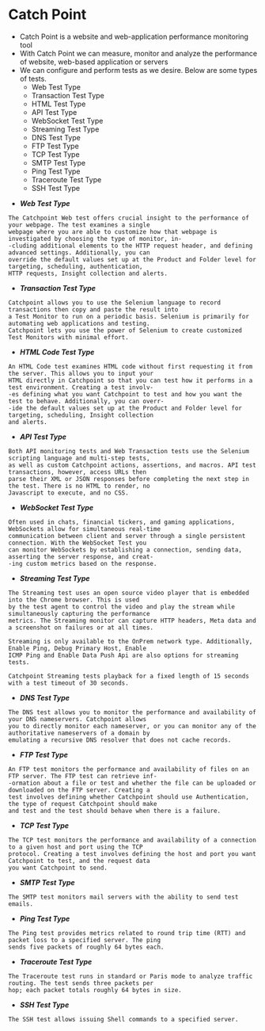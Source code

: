 # Catch Point

- Catch Point is a website and web-application performance monitoring tool
- With Catch Point we can measure, monitor and analyze the performance of website, web-based application or servers
- We can configure and perform tests as we desire. Below are some types of tests.
	- Web Test Type
	- Transaction Test Type
	- HTML Test Type
	- API Test Type
	- WebSocket Test Type
	- Streaming Test Type
	- DNS Test Type
	- FTP Test Type
	- TCP Test Type
	- SMTP Test Type
	- Ping Test Type
	- Traceroute Test Type
	- SSH Test Type

* ***Web Test Type***
```
The Catchpoint Web test offers crucial insight to the performance of your webpage. The test examines a single
webpage where you are able to customize how that webpage is investigated by choosing the type of monitor, in-
-cluding additional elements to the HTTP request header, and defining advanced settings. Additionally, you can
override the default values set up at the Product and Folder level for targeting, scheduling, authentication, 
HTTP requests, Insight collection and alerts.
```

* ***Transaction Test Type***
```
Catchpoint allows you to use the Selenium language to record transactions then copy and paste the result into
a Test Monitor to run on a periodic basis. Selenium is primarily for automating web applications and testing.
Catchpoint lets you use the power of Selenium to create customized Test Monitors with minimal effort.
```

* ***HTML Code Test Type***
```
An HTML Code test examines HTML code without first requesting it from the server. This allows you to input your
HTML directly in Catchpoint so that you can test how it performs in a test environment. Creating a test involv-
-es defining what you want Catchpoint to test and how you want the test to behave. Additionally, you can overr-
-ide the default values set up at the Product and Folder level for targeting, scheduling, Insight collection 
and alerts.
```

* ***API Test Type***
```
Both API monitoring tests and Web Transaction tests use the Selenium scripting language and multi-step tests,
as well as custom Catchpoint actions, assertions, and macros. API test transactions, however, access URLs then
parse their XML or JSON responses before completing the next step in the test. There is no HTML to render, no
Javascript to execute, and no CSS.
```

* ***WebSocket Test Type***
```
Often used in chats, financial tickers, and gaming applications, WebSockets allow for simultaneous real-time
communication between client and server through a single persistent connection. With the WebSocket Test you
can monitor WebSockets by establishing a connection, sending data, asserting the server response, and creat-
-ing custom metrics based on the response.
```

* ***Streaming Test Type***
```
The Streaming test uses an open source video player that is embedded into the Chrome browser. This is used
by the test agent to control the video and play the stream while simultaneously capturing the performance
metrics. The Streaming monitor can capture HTTP headers, Meta data and a screenshot on failures or at all times.  

Streaming is only available to the OnPrem network type. Additionally, Enable Ping, Debug Primary Host, Enable
ICMP Ping and Enable Data Push Api are also options for streaming tests. 

Catchpoint Streaming tests playback for a fixed length of 15 seconds with a test timeout of 30 seconds.
```

* ***DNS Test Type***
```
The DNS test allows you to monitor the performance and availability of your DNS nameservers. Catchpoint allows
you to directly monitor each nameserver, or you can monitor any of the authoritative nameservers of a domain by
emulating a recursive DNS resolver that does not cache records. 
```

* ***FTP Test Type***
```
An FTP test monitors the performance and availability of files on an FTP server. The FTP test can retrieve inf-
-ormation about a file or test and whether the file can be uploaded or downloaded on the FTP server. Creating a
test involves defining whether Catchpoint should use Authentication, the type of request Catchpoint should make
and test and the test should behave when there is a failure.
```

* ***TCP Test Type***
```
The TCP test monitors the performance and availability of a connection to a given host and port using the TCP
protocol. Creating a test involves defining the host and port you want Catchpoint to test, and the request data
you want Catchpoint to send.
```

* ***SMTP Test Type***
```
The SMTP test monitors mail servers with the ability to send test emails. 
```

* ***Ping Test Type***
```
The Ping test provides metrics related to round trip time (RTT) and packet loss to a specified server. The ping
sends five packets of roughly 64 bytes each.
```

* ***Traceroute Test Type***
```
The Traceroute test runs in standard or Paris mode to analyze traffic routing. The test sends three packets per
hop; each packet totals roughly 64 bytes in size.
```

* ***SSH Test Type***
```
The SSH test allows issuing Shell commands to a specified server.
```
